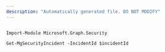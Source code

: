 ```yaml
---
description: "Automatically generated file. DO NOT MODIFY"
---
```


```powershellv1

Import-Module Microsoft.Graph.Security

Get-MgSecurityIncident -IncidentId $incidentId

```